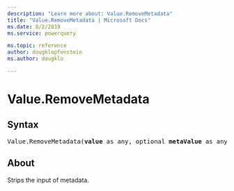 ```yaml
---
description: "Learn more about: Value.RemoveMetadata"
title: "Value.RemoveMetadata | Microsoft Docs"
ms.date: 8/2/2019
ms.service: powerquery

ms.topic: reference
author: dougklopfenstein
ms.author: dougklo

---
```

# Value.RemoveMetadata

## Syntax

<pre>
Value.RemoveMetadata(<b>value</b> as any, optional <b>metaValue</b> as any) as any 
</pre> 
  
## About  
Strips the input of metadata.
